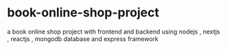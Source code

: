 # book-online-shop-project
a book online shop project with frontend and backend using nodejs , nextjs , reactjs , mongodb database and express framework
